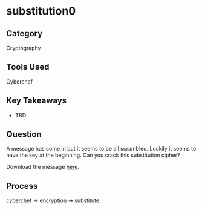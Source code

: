 # substitution0

## Category

Cryptography

## Tools Used

Cyberchef

## Key Takeaways

- TBD

## Question

A message has come in but it seems to be all scrambled. Luckily it seems to have the key at the beginning. Can you crack this substitution cipher?

Download the message [here](./message.txt).

## Process

cyberchef -> encryption -> substitute
